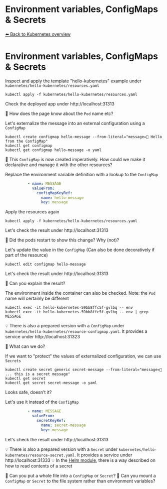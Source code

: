 # Environment variables, ConfigMaps & Secrets
[⬅️ Back to Kubernetes overview](kubernetes.md)

# Environment variables, ConfigMaps & Secrets

Inspect and apply the template "hello-kubernetes" example under `kubernetes/hello-kubernetes/resources.yaml`
```shell
kubectl apply -f kubernetes/hello-kubernetes/resources.yaml
```
Check the deployed app under http://localhost:31313

📝 How does the page know about the `Pod` name etc?

Let's externalize the message into an external configuration using a `ConfigMap`
```shell
kubectl create configmap hello-message --from-literal="message=👋 Hello from the ConfigMap"
kubectl get configmap
kubectl get configmap hello-message -o yaml
```

📝 This `ConfigMap` is now created imperatively. How could we make it declarative and manage it with the other resources?

Replace the environment variable definition with a lookup to the `ConfigMap`
```yaml
          - name: MESSAGE
            valueFrom:
              configMapKeyRef:
                name: hello-message
                key: message
```

Apply the resources again
```shell
kubectl apply -f kubernetes/hello-kubernetes/resources.yaml
```

Let's check the result under http://localhost:31313

📝 Did the pods restart to show this change? Why (not)?

Let's update the value in the `ConfigMap` (Can also be done decoratively if part of the resource)
```shell
kubectl edit configmap hello-message
```

Let's check the result under http://localhost:31313

📝 Can you explain the result?

The environment inside the container can also be checked. Note: the `Pod` name will certainly be different
```shell
kubectl exec -it hello-kubernetes-59bb8ffc5f-gvlbq -- env
kubectl exec -it hello-kubernetes-59bb8ffc5f-gvlbq -- env | grep MESSAGE
```

💡 There is also a prepared version with a `ConfigMap` under `kubernetes/hello-kubernetes/resource-configmap.yaml`. It provides a service under http://localhost:31323

📝 What can we do?

If we want to "protect" the values of externalized configuration, we can use `Secrets`
```shell
kubectl create secret generic secret-message --from-literal="message=🤫 ... this is a secret message"
kubectl get secret
kubectl get secret secret-message -o yaml
```

Looks safe, doesn't it?

Let's use it instead of the `ConfigMap`
```yaml
          - name: MESSAGE
            valueFrom:
              secretKeyRef:
                name: secret-message
                key: message
```

Let's check the result under http://localhost:31313

💡 There is also a prepared version with a `Secret` under `kubernetes/hello-kubernetes/resource-secret.yaml`. It provides a service under http://localhost:31333
💡 In the [Helm module](kubernetes-helm.md), there is a way described on how to read contents of a secret

📝 Can you put a whole file into a `ConfigMap` or `Secret`?
📝 Can you mount a `ConfigMap` or `Secret` to the file system rather than environment variables?

